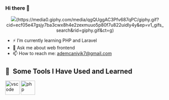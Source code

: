 ### Hi there 👋
<p align="center">
  <img src="https://giphy.com/gifs/dommespace-domme-space-programador-qgQUggAC3Pfv687qPC">(https://media0.giphy.com/media/qgQUggAC3Pfv687qPC/giphy.gif?cid=ecf05e47gsjy7ba3cwx8h4e2zexmuuo5p80f7u822uidly4y&ep=v1_gifs_search&rid=giphy.gif&ct=g)
</p>

- ⚡ I’m currently learning PHP and Laravel
- 💬 Ask me about web frontend
- 📫 How to reach me: ademcaniyik7@gmail.com

<h2> 🚀 &nbsp;Some Tools I Have Used and Learned</h2>
<p align="left">
<img src="https://cdn.jsdelivr.net/gh/devicons/devicon/icons/vscode/vscode-original.svg" alt="vscode" width="45" height="45"/>
<img src="https://cdn.jsdelivr.net/gh/devicons/devicon/icons/php/php-original.svg" alt="php" width="45" height="45"/>
</p>

